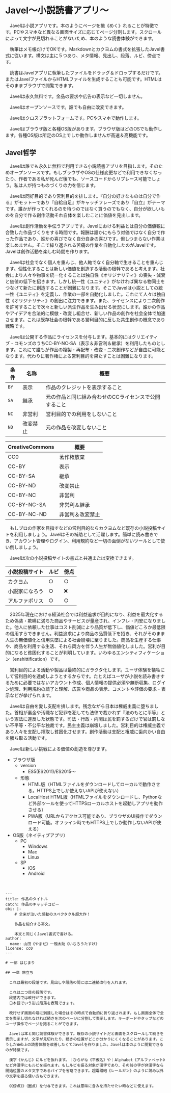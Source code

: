 # Javel〜小説読書アプリ〜

　Javelは小説アプリです。本のようにページを捲《めく》れることが特徴です。PCやスマホなど異なる画面サイズに応じてページ分割します。スクロールによって文字が見切れることがないため、本のような読書体験ができます。

　執筆はメモ帳だけでOKです。Markdownとカクヨムの書式を拡張したJavel書式に従います。構文は主に５つあり、メタ情報、見出し、段落、ルビ、傍点です。

　読書はJavelアプリに執筆したファイルをドラッグ＆ドロップするだけです。またはJavelファイルからHTMLファイルを生成することも可能です。HTMLはそのままブラウザで閲覧できます。

　Javelは永久無料です。金品の要求や広告の表示など一切しません。

　Javelはオープンソースです。誰でも自由に改変できます。

　Javelはクロスプラットフォームです。PCやスマホで動作します。

　Javelはブラウザ版と各種OS版があります。ブラウザ版はどのOSでも動作します。各種OS版は所定のOS上でしか動作しませんが高速＆高機能です。

## Javel哲学

　Javelは誰でも永久に無料で利用できる小説読書アプリを目指します。そのためオープンソースです。もしブラウザやOSの仕様変更などで利用できなくなったり、作者である私が死んだ後でも、ソースコードからリプレース可能でしょう。私は人が持つものづくりの力を信じます。

　Javelは同好目的であり営利目的を排します。『自分の好きなものは自分で作る』がモットーであり『自給自足』がキャッチフレーズであり『自立』がテーマです。誰かが作ってくれるのを待つのではなく買うのでもなく、自分が欲しいものを自分で作る創作活動それ自体を楽しむことに価値を見出します。

　Javelは創作活動を手伝うアプリです。Javelにおける利益とは自分の価値観に合致した作品づくりをする時間です。報酬は誰かにもらう対価ではなく自分で作った作品であり、誰かの喜びでなく自分自身の喜びです。但しつまらない作業は楽しめません。そこで繰り返される苦痛の作業を自動化したのがJavelです。Javelは創作活動を楽しむ時間を作ります。

　Javelは社会でなく個人を重んじ、他人軸でなく自分軸で生きることを重んじます。個性化することは新しい価値を創造する活動の根幹であると考えます。社会により人々や物事を統一化することは独自性《オリジナリティ》の喪失・減衰と価値の低下を招きます。しかし統一性《ユニティ》がなければ異なる物同士をつなげて新たに創造することが困難になります。そこでJavelは小説としての統一性《ユニティ》を定義し、作業の一部を自動化しました。これにて人々は独自性《オリジナリティ》の創出に注力できます。また、ライセンスにより二次創作を許可することで次々と新しい派生作品を生み出せる状況にします。誰かの作品やアイデアを合法的に模倣・改変し組合せ、新しい作品の創作を社会全体で加速させます。これは既存社会の根幹である営利目的に反した共生創作の概念であり戦略です。

　Javelは公開する作品にライセンスを付与します。基本的にはクリエイティブ・コモンズのうちCC-BY-NC-SA（表示＆非営利＆継承）を利用したものとします。これにて誰もが作品の複製・再配布・改変・二次創作などが自由に可能となります。代わりに著作権による営利目的を果たすことは困難になります。

条件|名称|概要
----|----|----
`BY`|表示|作品のクレジットを表示すること
`SA`|継承|元の作品と同じ組み合わせのCCライセンスで公開すること
`NC`|非営利|営利目的での利用をしないこと
`ND`|改変禁止|元の作品を改変しないこと

CreativeCommons|概要
---------------|----
CC0|著作権放棄
CC-BY|表示
CC-BY-SA|継承
CC-BY-ND|改変禁止
CC-BY-NC|非営利
CC-BY-NC-SA|非営利＆継承
CC-BY-NC-ND|非営利＆改変禁止

　もしプロの作家を目指すなどの営利目的ならカクヨムなど既存の小説投稿サイトを利用しましょう。Javelはその補助として活躍します。簡単に読み書きでき、アカウント管理やログイン、利用規約など一切の面倒がないツールとして使い倒しましょう。

　Javelは次の小説投稿サイトの書式と共通または変換できます。

小説投稿サイト|ルビ|傍点
---------------|----|----
カクヨム|○|○
小説家になろう|○|❌
アルファポリス|○|○

　2025年現在における経済社会では利益追求が目的になり、利益を最大化するため偽装・欺瞞に満ちた商品やサービスが量産され、インフレ・円安になりました。他人に依頼した仕事はコスト削減により品質が低下し、価値どころか最低限の信用すらできません。利益追求により商品の品質低下を招き、それがそのまま人生の無価値化と信用失墜による社会崩壊に至りました。商品を生産する仕事や、商品を利用する生活、それら両方を伴う人生が無価値化しました。営利が目的になると貧困化することが判明しています。いわゆるエンシティフィケーション（enshittification）です。

　営利目的による活動や製品は最終的にガラクタ化します。ユーザ体験を犠牲にして営利目的を達成しようとするからです。たとえばユーザが小説を読み書きするために必要ではないアカウント作成、個人情報の提供必須や無断収集、ログイン処理、利用規約の読了と理解、広告や商品の表示、コメントや評価の要求・表示などが挙げられます。

　Javelは自由を愛し支配を排します。残念ながら日本は権威主義に堕ちました。首相が裏金や汚職など犯罪を犯しても法律で裁かれず『法のもとに平等』という憲法に違反した状態です。司法・行政・内閣は民を罰するだけで官は罰しない不平等・不公平な独裁です。民主主義は崩壊しました。営利目的は権威主義であり人々を支配し搾取し貧困化させます。創作活動は支配と権威に歯向かい自由を勝ち取る活動です。

　Javelは新しい挑戦による価値の創造を尊びます。

* ブラウザ版
	* version
		* ES5(ES2011)/ES2015〜
	* 形態
		* HTML版（HTMLファイルをダウンロードしてローカルで動作させる。HTTPS上でしか使えないAPIが使えない）
		* LocalHost HTML版（HTMLファイルをダウンロードし、Pythonなど外部ツールを使ってHTTPSローカルホストを起動しアプリを動作させる）
		* PWA版（URLからアクセス可能であり、ブラウザのUI操作でダウンロード可能。オフライン時でもHTTPS上でしか動作しないAPIが使える）
* OS版（ネイティブアプリ）
	* PC
		* Windows
		* Mac
		* Linux
	* SP
		* iOS
		* Android

　

```
---
title: 作品のタイトル
catch: 作品のキャッチコピー
obi: |-
	# 全米が泣いた感動のスペクタクル超大作！

	作品を紹介する帯文。

	本文と同じくJavel書式で書ける。
author:
  name: 山田《やまだ》一朗太助《いちろうたすけ》
license: cc0
---

# 一部 はじまり

## 一章 旅立ち

　これは最初の段落です。見出しや段落の間には二連続改行を入れます。

　これは二つ目の段落です。
　段落内では改行ができます。
　日本語でいう形式段落を表現できます。

　改行せず画面の端に到達した場合はその時点で自動的に折り返されます。もし画面全体で全文を表示し切れなければ続きを次のページに分割して表示します。キーボードやタップなどのユーザ操作でページを捲ることができます。

　Javelは本と同じ読書体験ができます。既存の小説サイトだと画面をスクロールして続きを表示しますが、文字が見切れたり、続きの位置がどこか分かりにくくなることがあります。こうしたWeb上の読書体験を改善したくてJavelを作りました。Javelは本のように閲覧できるのが特徴です。

　漢字《かんじ》にルビを振れます。｜ひらがな《平仮名》や｜Alphabet《アルファベット》など非漢字にもルビを振れます。もしルビを振る対象が漢字であり、その前の字が非漢字なら開始位置のメタ文字であるパイプを省略できます。超電磁砲《レールガン》のように読み以外の文字を振る使い方もできます。

　《《傍点》》（圏点）を付与できます。これは意味に含みを持たせたい時などに使えます。
```

